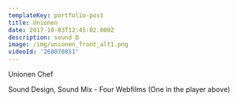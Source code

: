 ```yaml
---
templateKey: portfolio-post
title: Unionen
date: 2017-10-03T12:45:02.000Z
description: sound D
image: /img/unionen_front_alt1.png
videoId: '268070851'
---
```

Unionen Chef 

Sound Design, Sound Mix - Four Webfilms (One in the player above)
